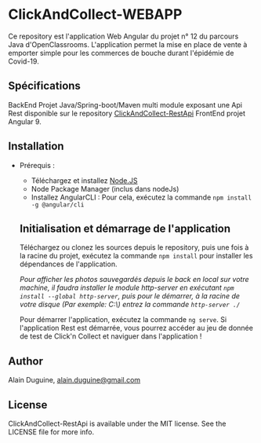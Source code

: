 # ClickAndCollect-WEBAPP

  Ce repository est l'application Web Angular du projet n° 12 du parcours Java d'OpenClassrooms.
  L'application permet la mise en place de vente à emporter simple pour les commerces de bouche durant l'épidémie de Covid-19.
  
  ## Spécifications
  
  BackEnd Projet Java/Spring-boot/Maven multi module exposant une Api Rest disponible sur le repository [ClickAndCollect-RestApi](https://github.com/alainDuguine/ClickAndCollect-RestApi)
  FrontEnd projet Angular 9.
    
  ## Installation
  
* Prérequis :
   * Téléchargez et installez [Node.JS](https://nodejs.org/en/about/releases/)
   * Node Package Manager (inclus dans nodeJs)
   * Installez AngularCLI : Pour cela, exécutez la commande ```npm install -g @angular/cli```
  
  ## Initialisation et démarrage de l'application
  
   Téléchargez ou clonez les sources depuis le repository, puis une fois à la racine du projet, 
   exécutez la commande ```npm install``` pour installer les dépendances de l'application.
   
   *Pour afficher les photos sauvegardés depuis le back en local sur votre machine, il faudra installer le module 
   http-server en exécutant ```npm install --global http-server```, puis pour le démarrer, à la racine de votre disque (Par exemple: C:\\) entrez la commande ```http-server ./```*
  
  Pour démarrer l'application, exécutez la commande ```ng serve```.
  Si l'application Rest est démarrée, vous pourrez accéder au jeu de donnée de test de Click'n Collect et naviguer dans l'application !

## Author

Alain Duguine, alain.duguine@gmail.com

## License

ClickAndCollect-RestApi is available under the MIT license. See the LICENSE file for more info.
